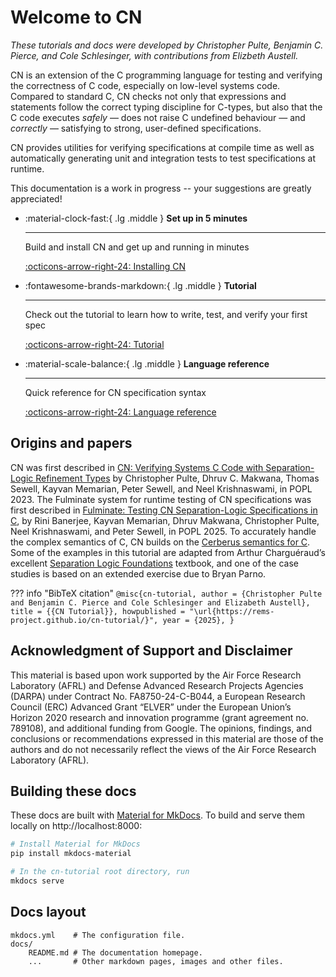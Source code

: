 # Welcome to CN

_These tutorials and docs were developed by Christopher Pulte, Benjamin C.
Pierce, and Cole Schlesinger, with contributions from Elizbeth Austell._

CN is an extension of the C programming language for testing and verifying the
correctness of C code, especially on low-level systems code. Compared to
standard C, CN checks not only that expressions and statements follow the
correct typing discipline for C-types, but also that the C code executes
_safely_ — does not raise C undefined behaviour — and _correctly_ — satisfying
to strong, user-defined specifications.

CN provides utilities for verifying specifications at compile time as well as
automatically generating unit and integration tests to test specifications at
runtime.

This documentation is a work in progress -- your suggestions are greatly
appreciated!

<div class="grid cards" markdown>

-   :material-clock-fast:{ .lg .middle } __Set up in 5 minutes__

    ---

    Build and install CN and get up and running in minutes

    [:octicons-arrow-right-24: Installing CN](getting-started/installation.md)

-   :fontawesome-brands-markdown:{ .lg .middle } __Tutorial__

    ---

    Check out the tutorial to learn how to write, test, and verify your first
    spec

    [:octicons-arrow-right-24: Tutorial](getting-started/tutorials/README.md)

-   :material-scale-balance:{ .lg .middle } __Language reference__

    ---

    Quick reference for CN specification syntax

    [:octicons-arrow-right-24: Language reference](reference/README.md)

</div>

## Origins and papers
CN was first described in [CN: Verifying Systems C Code with Separation-Logic Refinement Types](https://dl.acm.org/doi/10.1145/3571194) by Christopher Pulte, Dhruv C. Makwana, Thomas Sewell, Kayvan Memarian, Peter Sewell, and Neel Krishnaswami, in POPL 2023.
The Fulminate system for runtime testing of CN specifications was first described in [Fulminate: Testing CN Separation-Logic Specifications in C](http://www.cl.cam.ac.uk/users/pes20/cn-testing-popl2025.pdf), by Rini Banerjee, Kayvan Memarian, Dhruv Makwana, Christopher Pulte, Neel Krishnaswami, and Peter Sewell, in POPL 2025.
To accurately handle the complex semantics of C, CN builds on the [Cerberus semantics for C](https://github.com/rems-project/cerberus/).
Some of the examples in this tutorial are adapted from Arthur Charguéraud’s excellent
[Separation Logic Foundations](https://softwarefoundations.cis.upenn.edu) textbook, and one of the case studies is based on an
extended exercise due to Bryan Parno.

??? info "BibTeX citation"
    ```
    @misc{cn-tutorial,
      author = {Christopher Pulte and Benjamin C. Pierce and Cole Schlesinger and Elizabeth Austell},
      title = {{CN Tutorial}},
      howpublished = "\url{https://rems-project.github.io/cn-tutorial/}",
      year = {2025},
    }
    ```

## Acknowledgment of Support and Disclaimer
This material is based upon work supported by the Air Force Research Laboratory (AFRL) and Defense Advanced Research Projects Agencies (DARPA) under Contract No. FA8750-24-C-B044, a European Research Council (ERC) Advanced Grant “ELVER” under the European Union’s Horizon 2020 research and innovation programme (grant agreement no. 789108), and additional funding from Google. The opinions, findings, and conclusions or recommendations expressed in this material are those of the authors and do not necessarily reflect the views of the Air Force Research Laboratory (AFRL).

## Building these docs

These docs are built with [Material for
MkDocs](https://squidfunk.github.io/mkdocs-material/).  To build and serve them
locally on http://localhost:8000:

```bash
# Install Material for MkDocs
pip install mkdocs-material

# In the cn-tutorial root directory, run
mkdocs serve
```

## Docs layout

    mkdocs.yml    # The configuration file.
    docs/
        README.md # The documentation homepage.
        ...       # Other markdown pages, images and other files.
